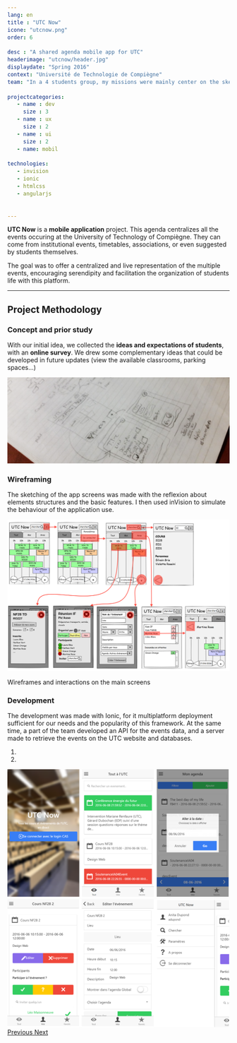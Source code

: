 ```yaml
---
lang: en
title : "UTC Now"
icone: "utcnow.png"
order: 6

desc : "A shared agenda mobile app for UTC"
headerimage: "utcnow/header.jpg"
displaydate: "Spring 2016"
context: "Université de Technologie de Compiègne"
team: "In a 4 students group, my missions were mainly center on the sketching and structure of the app."

projectcategories:
   - name : dev
     size : 3
   - name : ux
     size : 2
   - name : ui
     size : 2
   - name: mobil

technologies:
   - invision
   - ionic
   - htmlcss
   - angularjs


---
```


**UTC Now** is a **mobile application** project. This agenda centralizes all the
events occuring at the University of Technology of Compiègne. They can come from
institutional events, timetables, associations, or even suggested by students themselves.

The goal was to offer a centralized and live representation of the multiple events,
encouraging serendipity and facilitation the organization of students life with this platform.

---

## Project Methodology

### Concept and prior study

With our initial idea, we collected the **ideas and expectations of students**,
with an **online survey**. We drew some complementary ideas that could be developed
in future updates (view the available classrooms, parking spaces...)

<img src="utcnow/notes.png" class="img-responsive" alt="Maquettes de l'appli">

### Wireframing
The sketching of the app screens was made with the reflexion about elements
structures and the basic features. I then used inVision to simulate the behaviour
of the application use.

<div class="thumbnail">
      <img src="utcnow/archi.png" class="img-responsive" alt="Maquettes de l'appli">
      <div class="caption">
        <p>Wireframes and interactions on the main screens</p>
      </div>
</div>

### Development
The development was made with Ionic, for it multiplatform deployment sufficient
for our needs and the popularity of this framework. At the same time, a part
of the team developed an API for the events data, and a server made to retrieve
the events on the UTC website and databases.

<div id="carousel-utcnow-final" class="carousel slide" data-ride="carousel">
  <!-- Indicators -->
  <ol class="carousel-indicators">
    <li data-target="#carousel-utcnow-final" data-slide-to="0" class="active"></li>
    <li data-target="#carousel-utcnow-final" data-slide-to="1"></li>
  </ol>

  <!-- Wrapper for slides -->
  <div class="carousel-inner" role="listbox">
    <div class="item active">
      <img src="utcnow/final1.png" alt="Aperçus de la réalisation">
      <div class="carousel-caption">
      </div>
    </div>
    <div class="item">
      <img src="utcnow/final2.png" alt="Aperçus de la réalisation">
      <div class="carousel-caption">
      </div>
    </div>
  </div>

  <!-- Controls -->
  <a class="left carousel-control" href="#carousel-utcnow-final" role="button" data-slide="prev">
    <span class="glyphicon glyphicon-chevron-left" aria-hidden="true"></span>
    <span class="sr-only">Previous</span>
  </a>
  <a class="right carousel-control" href="#carousel-utcnow-final" role="button" data-slide="next">
    <span class="glyphicon glyphicon-chevron-right" aria-hidden="true"></span>
    <span class="sr-only">Next</span>
  </a>
</div>